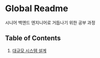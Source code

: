 # Global Readme

시니어 백앤드 엔지니어로 거듭나기 위한 공부 과정

## Table of Contents

1. [대규모 시스템 설계](https://github.com/BE-Protier/BE-Protier/blob/main/가상%20면접%20사례로%20배우는%20대규모%20시스템%20설계.)
